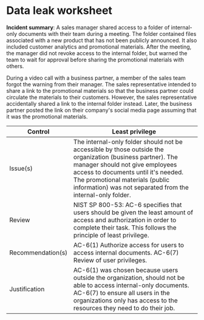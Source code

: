 # Data leak worksheet

**Incident summary**: A sales manager shared access to a folder of internal-only documents with their
team during a meeting. The folder contained files associated with a new product that has not been
publicly announced. It also included customer analytics and promotional materials. After the meeting,
the manager did not revoke access to the internal folder, but warned the team to wait for approval
before sharing the promotional materials with others.

During a video call with a business partner, a member of the sales team forgot the warning from their
manager. The sales representative intended to share a link to the promotional materials so that the
business partner could circulate the materials to their customers. However, the sales representative
accidentally shared a link to the internal folder instead. Later, the business partner posted the link on
their company's social media page assuming that it was the promotional materials.

| Control | Least privilege |
| --- | --- |
| Issue(s) | The internal-only folder should not be accessible by those outside the organization (business partner). The manager should not give employees access to documents until it's needed. The promotional materials (public information) was not separated from the internal-only folder. |
| Review | NIST SP 800-53: AC-6 specifies that users should be given the least amount of access and authorization in order to complete their task. This follows the principle of least privilege. | 
| Recommendation(s) | AC-6(1) Authorize access for users to access internal documents. AC-6(7) Review of user privileges. |
| Justification | AC-6(1) was chosen because users outside the organization, should not be able to access internal-only documents. AC-6(7) to ensure all users in the organizations only has access to the resources they need to do their job. |
